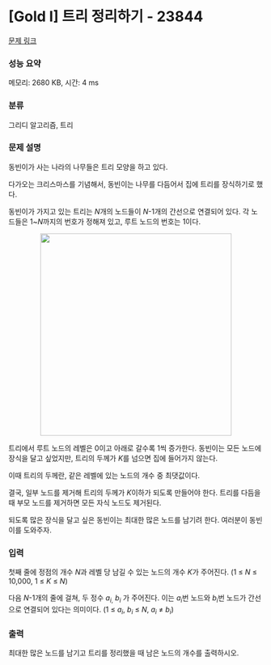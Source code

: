 # [Gold I] 트리 정리하기 - 23844 

[문제 링크](https://www.acmicpc.net/problem/23844) 

### 성능 요약

메모리: 2680 KB, 시간: 4 ms

### 분류

그리디 알고리즘, 트리

### 문제 설명

<p>동빈이가 사는 나라의 나무들은 트리 모양을 하고 있다.</p>

<p>다가오는 크리스마스를 기념해서, 동빈이는 나무를 다듬어서 집에 트리를 장식하기로 했다.</p>

<p>동빈이가 가지고 있는 트리는 <em>N</em>개의 노드들이 <em>N</em>-1개의 간선으로 연결되어 있다. 각 노드들은 1~<em>N</em>까지의 번호가 정해져 있고, 루트 노드의 번호는 1이다.</p>

<p style="text-align: center;"><img alt="" src="" style="height: 400px; width: 378px;"></p>

<p>트리에서 루트 노드의 레벨은 0이고 아래로 갈수록 1씩 증가한다. 동빈이는 모든 노드에 장식을 달고 싶었지만, 트리의 두께가 <em>K</em>를 넘으면 집에 들어가지 않는다.</p>

<p>이때 트리의 두께란, 같은 레벨에 있는 노드의 개수 중 최댓값이다.</p>

<p>결국, 일부 노드를 제거해 트리의 두께가 <em>K</em>이하가 되도록 만들어야 한다. 트리를 다듬을 때 부모 노드를 제거하면 모든 자식 노드도 제거된다.</p>

<p>되도록 많은 장식을 달고 싶은 동빈이는 최대한 많은 노드를 남기려 한다. 여러분이 동빈이를 도와주자.</p>

### 입력 

 <p>첫째 줄에 정점의 개수 <em>N</em>과 레벨 당 남길 수 있는 노드의 개수 <em>K</em>가 주어진다. (1 ≤ <em>N </em>≤ 10,000, 1 ≤ <em>K</em> ≤ <em>N</em>) </p>

<p>다음 <em>N</em>-1개의 줄에 걸쳐, 두 정수 <em>a</em><sub><em>i</em>,</sub> <em>b<sub>i</sub></em> 가 주어진다. 이는 <em>a<sub>i</sub></em>번 노드와 <em>b<sub>i</sub></em>번 노드가 간선으로 연결되어 있다는 의미이다. (1 ≤ <em>a<sub>i</sub></em>, <em>b<sub>i</sub></em> ≤ <em>N</em>, <em>a<sub>i</sub></em> ≠ <em>b<sub>i</sub></em>) </p>

### 출력 

 <p>최대한 많은 노드를 남기고 트리를 정리했을 때 남은 노드의 개수를 출력하시오.</p>

